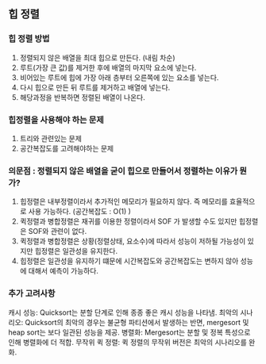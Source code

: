 ## 힙 정렬

### 힙 정렬 방법
1. 정렬되지 않은 배열을 최대 힙으로 만든다. (내림 차순)
2. 루트(가장 큰 값)를 제거한 후에 배열의 마지막 요소에 넣는다.
3. 비어있는 루트에 힙에 가장 아래 층부터 오른쪽에 있는 요소를 넣는다.
4. 다시 힙으로 만든 뒤 루트를 제거하고 배열에 넣는다.
5. 해당과정을 반복하면 정렬된 배열이 나온다.

### 힙정렬을 사용해야 하는 문제
1. 트리와 관련있는 문제
2. 공간복잡도를 고려해야하는 문제

### 의문점 : 정렬되지 않은 배열을 굳이 힙으로 만들어서 정렬하는 이유가 뭔가?

1. 힙정렬은 내부정렬이라서 추가적인 메모리가 필요하지 않다. 즉 메모리를 효율적으로 사용 가능하다. (공간복잡도 : O(1) )
2. 퀵정렬과 병합정렬은 재귀를 이용한 정렬이라서 SOF 가 발생할 수도 있지만 힙정렬은 SOF와 관련이 없다.
3. 퀵정렬과 병합정렬은 상황(정렬상태, 요소수)에 따라서 성능이 저하될 가능성이 있지만 힙정렬은 일관성을 유지한다.
4. 힙정렬은 일관성을 유지하기 떄문에 시간복잡도와 공간복잡도는 변하지 않아 성능에 대해서 예측이 가능하다.


### 추가 고려사항
캐시 성능: Quicksort는 분할 단계로 인해 종종 좋은 캐시 성능을 나타냄.
최악의 시나리오: Quicksort의 최악의 경우는 불균형 파티션에서 발생하는 반면, mergesort 및 heap sort는 보다 일관된 성능을 제공.
병렬화: Mergesort는 분할 및 정복 특성으로 인해 병렬화에 더 적합.
무작위 퀵 정렬: 퀵 정렬의 무작위 버전은 최악의 시나리오를 완화.
